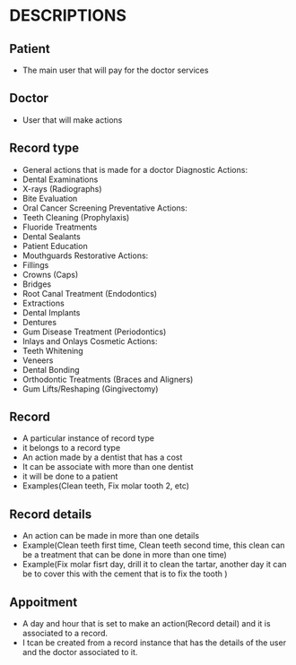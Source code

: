 # DESCRIPTIONS

## Patient
- The main user that will pay for the doctor services

## Doctor
- User that will make actions
## Record type
- General actions that is made for a doctor
Diagnostic Actions:
- Dental Examinations
- X-rays (Radiographs)
- Bite Evaluation
- Oral Cancer Screening
Preventative Actions:
- Teeth Cleaning (Prophylaxis)
- Fluoride Treatments
- Dental Sealants
- Patient Education
- Mouthguards
Restorative Actions: 
- Fillings
- Crowns (Caps)
- Bridges
- Root Canal Treatment (Endodontics)
- Extractions
- Dental Implants
- Dentures
- Gum Disease Treatment (Periodontics)
- Inlays and Onlays
Cosmetic Actions:
- Teeth Whitening
- Veneers
- Dental Bonding
- Orthodontic Treatments (Braces and Aligners)
- Gum Lifts/Reshaping (Gingivectomy)



## Record
- A particular instance of record type
- it belongs to a record type
- An action made by a dentist that has a cost
- It can be associate with more than one dentist
- it will be done to a patient
- Examples(Clean teeth, Fix molar tooth 2, etc)

## Record details 
- An action can be made in more than one details
- Example(Clean teeth first time, Clean teeth second time, this clean can be a treatment that can be done in more than one time)
- Example(Fix molar fisrt day, drill it to clean the tartar, another day it can be to cover this with the cement that is to fix the tooth )

## Appoitment
- A day and hour that is set to make an action(Record detail) and it is associated to a record.
- I tcan be created from a record instance that has the details of the user and the doctor associated to it.
